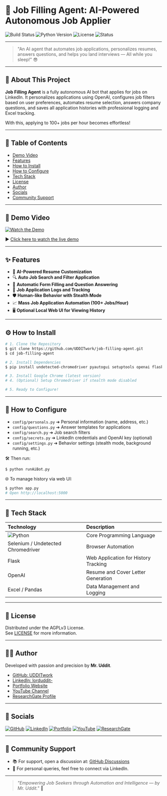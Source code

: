 # 🚀 Job Filling Agent: AI-Powered Autonomous Job Applier

![Build Status](https://img.shields.io/badge/build-success-brightgreen)
![Python Version](https://img.shields.io/badge/python-3.10%2B-blue)
![License](https://img.shields.io/badge/license-AGPLv3-lightgrey)
![Status](https://img.shields.io/badge/status-Active-brightgreen)

---

> "An AI agent that automates job applications, personalizes resumes, answers questions, and helps you land interviews — All while you sleep!" 😎

---

## 📍 About This Project

**Job Filling Agent** is a fully autonomous AI bot that applies for jobs on LinkedIn. It personalizes applications using OpenAI, configures job filters based on user preferences, automates resume selection, answers company questions, and saves all application histories with professional logging and Excel tracking.

With this, applying to 100+ jobs per hour becomes effortless!

---

## 📑 Table of Contents
- [Demo Video](#-demo-video)
- [Features](#-features)
- [How to Install](#-how-to-install)
- [How to Configure](#-how-to-configure)
- [Tech Stack](#-tech-stack)
- [License](#-license)
- [Author](#-author)
- [Socials](#-socials)
- [Community Support](#-community-support)

---

## 🎥 Demo Video
[![Watch the Demo](https://img.youtube.com/vi/gMbB1fWZDHw/0.jpg)](https://youtu.be/gMbB1fWZDHw)

▶️ [Click here to watch the live demo](https://youtu.be/gMbB1fWZDHw)

---

## ✨ Features

- 🧠 **AI-Powered Resume Customization**
- 🔍 **Auto Job Search and Filter Application**
- 📝 **Automatic Form Filling and Question Answering**
- 📂 **Job Application Logs and Tracking**
- 🛡️ **Human-like Behavior with Stealth Mode**
- 📈 **Mass Job Application Automation (100+ Jobs/Hour)**
- 🖥️ **Optional Local Web UI for Viewing History**

---

## ⚙️ How to Install

```bash
# 1. Clone the Repository
$ git clone https://github.com/UDDITwork/job-filling-agent.git
$ cd job-filling-agent

# 2. Install Dependencies
$ pip install undetected-chromedriver pyautogui setuptools openai flask-cors flask

# 3. Install Google Chrome (latest version)
# 4. (Optional) Setup Chromedriver if stealth mode disabled

# 5. Ready to Configure!
```

---

## 🔧 How to Configure

- `config/personals.py` ➔ Personal information (name, address, etc.)
- `config/questions.py` ➔ Answer templates for applications
- `config/search.py` ➔ Job search filters
- `config/secrets.py` ➔ LinkedIn credentials and OpenAI key (optional)
- `config/settings.py` ➔ Behavior settings (stealth mode, background running, etc.)

🛠️ Then run:
```bash
$ python runAiBot.py
```

🌐 To manage history via web UI:
```bash
$ python app.py
# Open http://localhost:5000
```

---

## 🧰 Tech Stack

| Technology | Description |
|:-----------|:------------|
| ![Python](https://img.shields.io/badge/Python-3.10+-blue) | Core Programming Language |
| Selenium / Undetected Chromedriver | Browser Automation |
| Flask | Web Application for History Tracking |
| OpenAI | Resume and Cover Letter Generation |
| Excel / Pandas | Data Management and Logging |

---

## 📜 License

Distributed under the AGPLv3 License.  
See [LICENSE](LICENSE) for more information.

---

## 👨‍💻 Author

Developed with passion and precision by **Mr. Uddit**.

- [GitHub: UDDITwork](https://github.com/UDDITwork)
- [LinkedIn: lorduddit-](https://linkedin.com/in/lorduddit-)
- [Portfolio Website](https://udditwork.github.io/PORTFOLIO-Uddit/)
- [YouTube Channel](https://www.youtube.com/@uddit748)
- [ResearchGate Profile](https://www.researchgate.net/profile/Uddit)

---

## 🔗 Socials

[![GitHub](https://img.shields.io/badge/GitHub-UDDITwork-black?logo=github)](https://github.com/UDDITwork)
[![LinkedIn](https://img.shields.io/badge/LinkedIn-LordUddit-blue?logo=linkedin)](https://linkedin.com/in/lorduddit-)
[![Portfolio](https://img.shields.io/badge/Portfolio-Udditwork-green?logo=githubpages)](https://udditwork.github.io/PORTFOLIO-Uddit/)
[![YouTube](https://img.shields.io/badge/YouTube-Uddit748-red?logo=youtube)](https://www.youtube.com/@uddit748)
[![ResearchGate](https://img.shields.io/badge/ResearchGate-Uddit-teal?logo=researchgate)](https://www.researchgate.net/profile/Uddit)

---

## 🙌 Community Support

- 📚 For support, open a discussion at: [GitHub Discussions](https://github.com/UDDITwork/job-filling-agent/discussions)
- 📩 For personal queries, feel free to connect via LinkedIn.

---

> _"Empowering Job Seekers through Automation and Intelligence — by Mr. Uddit."_ 🚀
